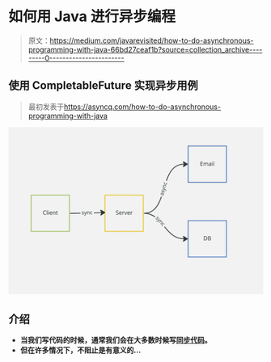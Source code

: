 # 如何用 Java 进行异步编程

> 原文：<https://medium.com/javarevisited/how-to-do-asynchronous-programming-with-java-66bd27ceaf1b?source=collection_archive---------0----------------------->

## 使用 CompletableFuture 实现异步用例

> 最初发表于<https://asyncq.com/how-to-do-asynchronous-programming-with-java>

**![](img/b77463feec921b1ace8e1dd51a01a63b.png)**

## **介绍**

*   **当我们写代码的时候，通常我们会在大多数时候写[同步代码](https://javarevisited.blogspot.com/2020/04/difference-between-atomic-volatile-and-synchronized-in-java-multi-threading.html)。**
*   **但在许多情况下，不阻止是有意义的…**